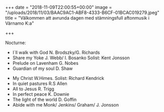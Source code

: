 +++
date = "2018-11-09T22:00:55+00:00"
image = "/uploads/2018/11/03/BAAC9AC1-ABF8-4333-B6CF-01BCAC019279.jpeg"
title = "Välkommen att avrunda dagen med stämningsfull aftonmusik i Värnamo K:a"

+++

Nocturne:

* I´ll walk with God​ N. Brodszky/G. Richards
* Share my Yoke​ J. Webb/ I. Bosanko  Solist: Kent Jonsson
* Prelude on Lavenham ​G. Nobes
* Guardian of my soul​ D. Shaw
<!--more-->
* My Christ​​ W.Himes.  Solist: Richard Kendrick​
* In quiet pastures ​R.S Allen
* All to Jesus​​ R. Trigg
* In perfect peace ​K. Downie
* The light of the world ​D. Goffin
* Abide with me ​Monk/ Jenkins/ Graham/ J. Jonsson
